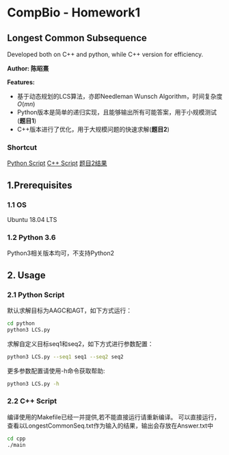 <!--
 * @Description: 
 * @Author: Zhaoxi Chen
 * @Github: https://github.com/FrozenBurning
 * @Date: 2020-03-14 10:55:36
 * @LastEditors: Zhaoxi Chen
 * @LastEditTime: 2020-03-14 11:21:05
 -->
 
# CompBio - Homework1

## Longest Common Subsequence

Developed both on C++ and python, while C++ version for efficiency.

**Author: 陈昭熹**

**Features:**

- 基于动态规划的LCS算法，亦即Needleman Wunsch Algorithm，时间复杂度$O(mn)$
- Python版本是简单的递归实现，且能够输出所有可能答案，用于小规模测试(**题目1**)
- C++版本进行了优化，用于大规模问题的快速求解(**题目2**)

### Shortcut

[Python Script](python/LCS.py)
[C++ Script](cpp/LCS.cpp)
[题目2结果](Answer.txt)

## 1.Prerequisites

### 1.1 OS

Ubuntu 18.04 LTS

### 1.2 Python 3.6

Python3相关版本均可，不支持Python2

## 2. Usage

### 2.1 Python Script

默认求解目标为AAGC和AGT，如下方式运行：
```bash
cd python
python3 LCS.py
```

求解自定义目标seq1和seq2，如下方式进行参数配置：
```bash
python3 LCS.py --seq1 seq1 --seq2 seq2
```

更多参数配置请使用-h命令获取帮助:
```bash
python3 LCS.py -h
```

### 2.2 C++ Script

编译使用的Makefile已经一并提供,若不能直接运行请重新编译。
可以直接运行，查看以LongestCommonSeq.txt作为输入的结果，输出会存放在Answer.txt中

```bash
cd cpp
./main
```